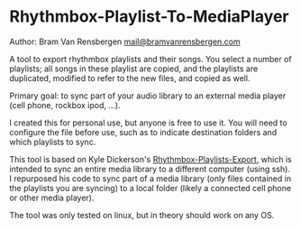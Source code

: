 Rhythmbox-Playlist-To-MediaPlayer
==========================
Author: Bram Van Rensbergen <mail@bramvanrensbergen.com>

A tool to export rhythmbox playlists and their songs. 
You select a number of playlists; all songs in these playlist are copied, and the playlists are duplicated, modified to refer to the new files, and copied as well.

Primary goal: to sync part of your audio library to an external media player (cell phone, rockbox ipod, ...).

I created this for personal use, but anyone is free to use it. You will need to configure the file before use, such as to indicate destination folders and which playlists to sync.

This tool is based on Kyle Dickerson's <a href = "https://github.com/kdickerson/Rhythmbox-Playlists-Export">Rhythmbox-Playlists-Export</a>, 
which is intended to sync an entire media library to a different computer (using ssh). I repurposed his code to sync part of a media library (only files contained in the playlists
you are syncing) to a local folder (likely a connected cell phone or other media player).

The tool was only tested on linux, but in theory should work on any OS. 
